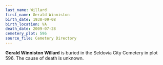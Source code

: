 ```yaml
---
last_name: Willard
first_name: Gerald Winniston
birth_date: 1938-09-08
birth_location: VA
death_date: 2009-07-28
cemetery_plot: 596
source_file: Cemetery Directory
---
```

**Gerald Winniston   Willard** is buried in the Seldovia City Cemetery in plot 596.  The cause of death is unknown.




